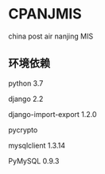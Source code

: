 # CPANJMIS
china post air nanjing MIS

## 环境依赖
python 3.7

django 2.2

django-import-export 1.2.0

pycrypto

mysqlclient 1.3.14

PyMySQL 0.9.3
